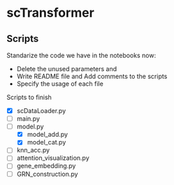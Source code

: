 # scTransformer
## Scripts
Standarize the code we have in the notebooks now:
* Delete the unused parameters and 
* Write README file and Add comments to the scripts
* Specify the usage of each file

Scripts to finish
* [X] scDataLoader.py
* [ ] main.py
* [ ] model.py 
  - [X] model_add.py
  - [X] model_cat.py
* [ ] knn_acc.py
* [ ] attention_visualization.py
* [ ] gene_embedding.py
* [ ] GRN_construction.py
